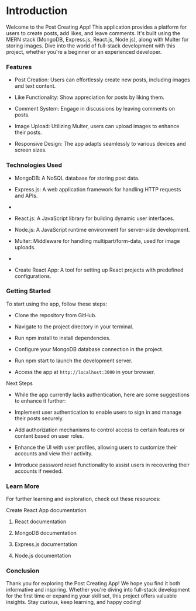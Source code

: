 # Introduction

Welcome to the Post Creating  App! This application provides a platform for users to create posts, add likes, and leave comments. It's built using the MERN stack (MongoDB, Express.js, React.js, Node.js), along with Multer for storing images. Dive into the world of full-stack development with this project, whether you're a beginner or an experienced developer.

### Features

- Post Creation: Users can effortlessly create new posts, including images and text content.

- Like Functionality: Show appreciation for posts by liking them.

- Comment System: Engage in discussions by leaving comments on posts.

- Image Upload: Utilizing Multer, users can upload images to enhance their posts.

- Responsive Design: The app adapts seamlessly to various devices and screen sizes.

### Technologies Used
- MongoDB: A NoSQL database for storing post data.

- Express.js: A web application framework for handling HTTP requests and APIs.
- 
- React.js: A JavaScript library for building dynamic user interfaces.

- Node.js: A JavaScript runtime environment for server-side development.

- Multer: Middleware for handling multipart/form-data, used for image uploads.
- 
- Create React App: A tool for setting up React projects with predefined configurations.

### Getting Started
To start using the app, follow these steps:

- Clone the repository from GitHub.

- Navigate to the project directory in your terminal.

- Run npm install to install dependencies.

- Configure your MongoDB database connection in the project.

- Run npm start to launch the development server.

- Access the app at `http://localhost:3000` in your browser.

Next Steps
- While the app currently lacks authentication, here are some suggestions to enhance it further:

- Implement user authentication to enable users to sign in and manage their posts securely.

- Add authorization mechanisms to control access to certain features or content based on user roles.

- Enhance the UI with user profiles, allowing users to customize their accounts and view their activity.

- Introduce password reset functionality to assist users in recovering their accounts if needed.

### Learn More
For further learning and exploration, check out these resources:

Create React App documentation
1. React documentation

2. MongoDB documentation

3. Express.js documentation

4. Node.js documentation

### Conclusion
Thank you for exploring the Post Creating  App! We hope you find it both informative and inspiring. Whether you're diving into full-stack development for the first time or expanding your skill set, this project offers valuable insights. Stay curious, keep learning, and happy coding!
